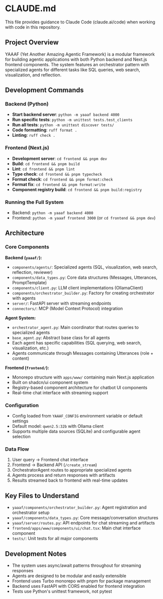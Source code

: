 # CLAUDE.md

This file provides guidance to Claude Code (claude.ai/code) when working with code in this repository.

## Project Overview

YAAAF (Yet Another Amazing Agentic Framework) is a modular framework for building agentic applications with both Python backend and Next.js frontend components. The system features an orchestrator pattern with specialized agents for different tasks like SQL queries, web search, visualization, and reflection.

## Development Commands

### Backend (Python)
- **Start backend server**: `python -m yaaaf backend 4000`
- **Run specific tests**: `python -m unittest tests.test_clients`
- **Run all tests**: `python -m unittest discover tests/`
- **Code formatting**: `ruff format .`
- **Linting**: `ruff check .`

### Frontend (Next.js)
- **Development server**: `cd frontend && pnpm dev`
- **Build**: `cd frontend && pnpm build`
- **Lint**: `cd frontend && pnpm lint`
- **Type check**: `cd frontend && pnpm typecheck`
- **Format check**: `cd frontend && pnpm format:check`
- **Format fix**: `cd frontend && pnpm format:write`
- **Component registry build**: `cd frontend && pnpm build:registry`

### Running the Full System
- Backend: `python -m yaaaf backend 4000` 
- Frontend: `python -m yaaaf frontend 3000` (or `cd frontend && pnpm dev`)

## Architecture

### Core Components

**Backend (`yaaaf/`):**
- `components/agents/`: Specialized agents (SQL, visualization, web search, reflection, reviewer)
- `components/data_types.py`: Core data structures (Messages, Utterances, PromptTemplate)
- `components/client.py`: LLM client implementations (OllamaClient)
- `components/orchestrator_builder.py`: Factory for creating orchestrator with agents
- `server/`: FastAPI server with streaming endpoints
- `connectors/`: MCP (Model Context Protocol) integration

**Agent System:**
- `orchestrator_agent.py`: Main coordinator that routes queries to specialized agents
- `base_agent.py`: Abstract base class for all agents
- Each agent has specific capabilities (SQL querying, web search, visualization, etc.)
- Agents communicate through Messages containing Utterances (role + content)

**Frontend (`frontend/`):**
- Monorepo structure with `apps/www/` containing main Next.js application
- Built on shadcn/ui component system
- Registry-based component architecture for chatbot UI components
- Real-time chat interface with streaming support

### Configuration
- Config loaded from `YAAAF_CONFIG` environment variable or default settings
- Default model: `qwen2.5:32b` with Ollama client
- Supports multiple data sources (SQLite) and configurable agent selection

### Data Flow
1. User query → Frontend chat interface
2. Frontend → Backend API (`/create_stream`)
3. OrchestratorAgent routes to appropriate specialized agents
4. Agents process and return responses with artifacts
5. Results streamed back to frontend with real-time updates

## Key Files to Understand

- `yaaaf/components/orchestrator_builder.py`: Agent registration and orchestrator setup
- `yaaaf/components/data_types.py`: Core message/conversation structures
- `yaaaf/server/routes.py`: API endpoints for chat streaming and artifacts
- `frontend/apps/www/components/ui/chat.tsx`: Main chat interface component
- `tests/`: Unit tests for all major components

## Development Notes

- The system uses async/await patterns throughout for streaming responses
- Agents are designed to be modular and easily extensible
- Frontend uses Turbo monorepo with pnpm for package management
- Backend uses FastAPI with CORS enabled for frontend integration
- Tests use Python's unittest framework, not pytest